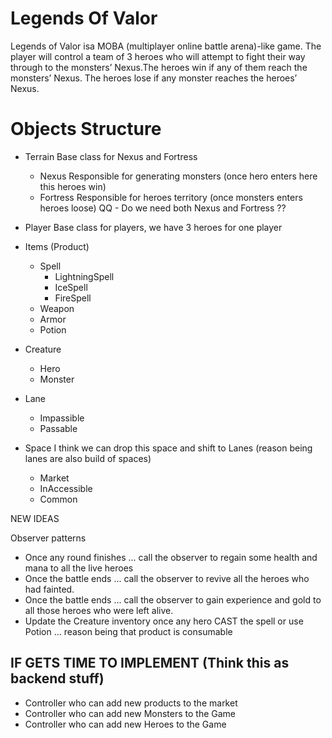 # Legends Of Valor
Legends of Valor isa MOBA (multiplayer online battle arena)-like game. The player will control a team of 3 heroes who will attempt to fight their way through to the monsters’ Nexus.The heroes win if any of them reach the monsters’ Nexus. The heroes lose if any monster reaches the heroes’ Nexus.

# Objects Structure

- Terrain       Base class for Nexus and Fortress
  - Nexus       Responsible for generating monsters  (once hero enters here this heroes win)
  - Fortress    Responsible for heroes territory     (once monsters enters heroes loose)
QQ - Do we need both Nexus and Fortress ??
  
- Player        Base class for players, we have 3 heroes for one player

- Items (Product)
  - Spell
    - LightningSpell
    - IceSpell
    - FireSpell
  - Weapon
  - Armor
  - Potion

- Creature
  - Hero
  - Monster

- Lane
  - Impassible
  - Passable


- Space       I think we can drop this space and shift to Lanes (reason being lanes are also build of spaces)
  - Market
  - InAccessible
  - Common


NEW IDEAS

Observer patterns
  - Once any round finishes ... call the observer to regain some health and mana to all the live heroes
  - Once the battle ends ... call the observer to revive all the heroes who had fainted.
  - Once the battle ends ... call the observer to gain experience and gold to all those heroes who were left alive.
  - Update the Creature inventory once any hero CAST the spell or use Potion ... reason being that product is consumable


## IF GETS TIME TO IMPLEMENT  (Think this as backend stuff)
  - Controller who can add new products to the market
  - Controller who can add new Monsters to the Game
  - Controller who can add new Heroes to the Game